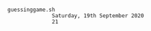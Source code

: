                                                             guessinggame.sh
                  Saturday, 19th September 2020
                  21
